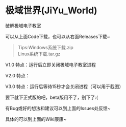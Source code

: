 ﻿
# 极域世界(JiYu_World)
破解极域电子教室

可以从上面Code下载，也可以从右面Releases下载~

> Tips:Windows系统下载.zip   
       Linux系统下载.tar.gz

V1.0 特点：运行后立即关闭极域电子教室进程

V2.0 特点：

V3.0 特点：运行后等待15秒才会关闭进程（可以用于截图）

要下就下正式版的吧，beta版用不了，别下了:(

有Bug或好的想法和建议可以到上面的Issues处反馈~

具体的可以到上面的Wiki康康~
